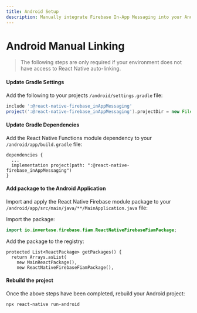 ```yaml
---
title: Android Setup
description: Manually integrate Firebase In-App Messaging into your Android application.
---
```


# Android Manual Linking

> The following steps are only required if your environment does not have access to React Native
> auto-linking.

#### Update Gradle Settings

Add the following to your projects `/android/settings.gradle` file:

```groovy
include ':@react-native-firebase_inAppMessaging'
project(':@react-native-firebase_inAppMessaging').projectDir = new File(rootProject.projectDir, './../node_modules/@react-native-firebase/in-app-messaging/android')
```

#### Update Gradle Dependencies

Add the React Native Functions module dependency to your `/android/app/build.gradle` file:

```groovy{3}
dependencies {
  ...
  implementation project(path: ":@react-native-firebase_inAppMessaging")
}
```

#### Add package to the Android Application

Import and apply the React Native Firebase module package to your `/android/app/src/main/java/**/MainApplication.java` file:

Import the package:

```java
import io.invertase.firebase.fiam.ReactNativeFirebaseFiamPackage;
```

Add the package to the registry:

```java{4}
protected List<ReactPackage> getPackages() {
  return Arrays.asList(
    new MainReactPackage(),
    new ReactNativeFirebaseFiamPackage(),
```

#### Rebuild the project

Once the above steps have been completed, rebuild your Android project:

```bash
npx react-native run-android
```

